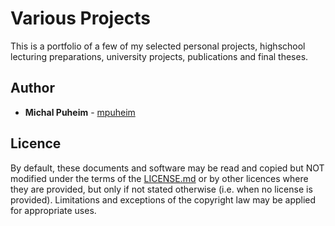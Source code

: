 # Various Projects

This is a portfolio of a few of my selected personal projects, highschool lecturing preparations, university projects, publications and final theses.

## Author

* **Michal Puheim** - [mpuheim](https://github.com/mpuheim)

## Licence

By default, these documents and software may be read and copied but NOT modified under the terms of the [LICENSE.md](LICENSE.md) or by other licences where they are provided, but only if not stated otherwise (i.e. when no license is provided). Limitations and exceptions of the copyright law may be applied for appropriate uses.
